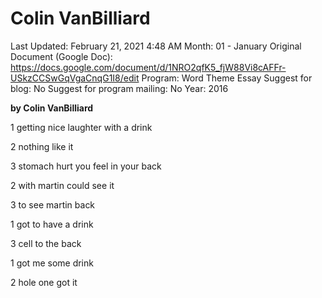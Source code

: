 # Colin VanBilliard

Last Updated: February 21, 2021 4:48 AM
Month: 01 - January
Original Document (Google Doc): https://docs.google.com/document/d/1NRO2qfK5_fjW88Vi8cAFFr-USkzCCSwGqVgaCnqG1I8/edit
Program: Word Theme Essay
Suggest for blog: No
Suggest for program mailing: No
Year: 2016

**by Colin VanBilliard**

1 getting nice laughter with a drink

2 nothing like it

3 stomach hurt you feel in your back

2 with martin could see it

3 to see martin back

1 got to have a drink

3 cell to the back

1 got me some drink

2 hole one got it